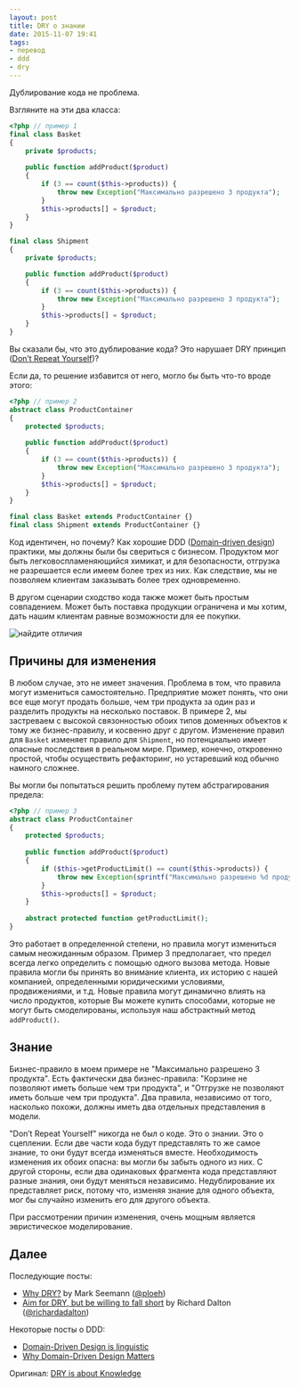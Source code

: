 ```yaml
---
layout: post
title: DRY о знании
date: 2015-11-07 19:41
tags:
- перевод
- ddd
- dry
---
```


Дублирование кода не проблема.

Взгляните на эти два класса:

``` php
<?php // пример 1
final class Basket
{
	private $products;
	
	public function addProduct($product)
	{
		if (3 == count($this->products)) {
			throw new Exception("Максимально разрешено 3 продукта");
		}
		$this->products[] = $product;
	}
}

final class Shipment
{
	private $products;

	public function addProduct($product)
	{
		if (3 == count($this->products)) {
			throw new Exception("Максимально разрешено 3 продукта");
		}
		$this->products[] = $product;
	}
}
```

Вы сказали бы, что это дублирование кода? Это нарушает DRY принцип ([Don’t Repeat Yourself](https://ru.wikipedia.org/wiki/Don%E2%80%99t_repeat_yourself))?

Если да, то решение избавится от него, могло бы быть что-то вроде этого:

``` php
<?php // пример 2
abstract class ProductContainer
{
	protected $products;
	
	public function addProduct($product)
	{
		if (3 == count($this->products)) {
			throw new Exception("Максимально разрешено 3 продукта");
		}
		$this->products[] = $product;
	} 
}

final class Basket extends ProductContainer {}
final class Shipment extends ProductContainer {}
```

Код идентичен, но почему? Как хорошие DDD ([Domain-driven design](https://ru.wikipedia.org/wiki/%D0%9F%D1%80%D0%BE%D0%B1%D0%BB%D0%B5%D0%BC%D0%BD%D0%BE-%D0%BE%D1%80%D0%B8%D0%B5%D0%BD%D1%82%D0%B8%D1%80%D0%BE%D0%B2%D0%B0%D0%BD%D0%BD%D0%BE%D0%B5_%D0%BF%D1%80%D0%BE%D0%B5%D0%BA%D1%82%D0%B8%D1%80%D0%BE%D0%B2%D0%B0%D0%BD%D0%B8%D0%B5)) практики, мы должны были бы свериться с бизнесом. Продуктом мог быть легковоспламеняющийся химикат, и для безопасности, отгрузка не разрешается если имеем более трех из них. Как следствие, мы не позволяем клиентам заказывать более трех одновременно.

В другом сценарии сходство кода также может быть простым совпадением. Может быть поставка продукции ограничена и мы хотим, дать нашим клиентам равные возможности для ее покупки.

![найдите отличия](http://verraes.net/img/posts/2014-08-02-dry-is-about-knowledge/find-the-differences-small.jpg)

## Причины для изменения

В любом случае, это не имеет значения. Проблема в том, что правила могут измениться самостоятельно. Предприятие может понять, что они все еще могут продать больше, чем три продукта за один раз и разделить продукты на несколько поставок. В примере 2, мы застреваем с высокой связонностью обоих типов доменных объектов к тому же бизнес-правилу, и косвенно друг с другом. Изменение правил для `Basket` изменяет правило для `Shipment`, но потенциально имеет опасные последствия в реальном мире. Пример, конечно, откровенно простой, чтобы осуществить рефакторинг, но устаревший код обычно намного сложнее.

Вы могли бы попытаться решить проблему путем абстрагирования предела:

``` php
<?php // пример 3
abstract class ProductContainer
{
	protected $products;
	
	public function addProduct($product)
	{
		if ($this->getProductLimit() == count($this->products)) {
			throw new Exception(sprintf("Максимально разрешено %d продукта", $this->getProductLimit()));
		}
		$this->products[] = $product;
	}
	
	abstract protected function getProductLimit();
}
```

Это работает в определенной степени, но правила могут измениться самым неожиданным образом. Пример 3 предполагает, что предел всегда легко определить с помощью одного вызова метода. Новые правила могли бы принять во внимание клиента, их историю с нашей компанией, определенными юридическими условиями, продвижениями, и т.д. Новые правила могут динамично влиять на число продуктов, которые Вы можете купить способами, которые не могут быть смоделированы, используя наш абстрактный метод `addProduct()`.

## Знание

Бизнес-правило в моем примере не "Максимально разрешено 3 продукта". Есть фактически два бизнес-правила: "Корзине не позволяют иметь больше чем три продукта", и "Отгрузке не позволяют иметь больше чем три продукта". Два правила, независимо от того, насколько похожи, должны иметь два отдельных представления в модели.

"Don’t Repeat Yourself" никогда не был о коде. Это о знании. Это о сцеплении. Если две части кода будут представлять то же самое знание, то они будут всегда изменяться вместе. Необходимость изменения их обоих опасна: вы могли бы забыть одного из них. С другой стороны, если два одинаковых фрагмента кода представляют разные знания, они будут меняться независимо. Недублирование их представляет риск, потому что, изменяя знание для одного объекта, мог бы случайно изменить его для другого объекта.

При рассмотрении причин изменения, очень мощным является эвристическое моделирование.

## Далее

Последующие посты:

- [Why DRY?](http://blog.ploeh.dk/2014/08/07/why-dry/) by Mark Seemann ([@ploeh](https://twitter.com/ploeh))
- [Aim for DRY, but be willing to fall short](http://www.devjoy.com/2014/09/aim-for-dry-but-be-willing-to-fall-short/) by Richard Dalton ([@richardadalton](https://twitter.com/richardadalton))

Некоторые посты о DDD:

- [Domain-Driven Design is linguistic](http://verraes.net/2014/01/domain-driven-design-is-linguistic/)
- [Why Domain-Driven Design Matters](http://verraes.net/2014/05/why-domain-driven-design-matters/)

Оригинал: [DRY is about Knowledge](http://verraes.net/2014/08/dry-is-about-knowledge/)
